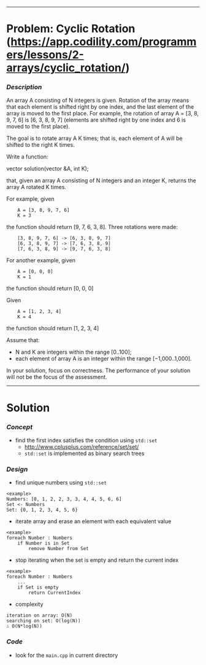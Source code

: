 
---

# Problem: Cyclic Rotation (https://app.codility.com/programmers/lessons/2-arrays/cyclic_rotation/)

### *Description*
An array A consisting of N integers is given. Rotation of the array means that each element is shifted right by one index, and the last element of the array is moved to the first place. For example, the rotation of array A = [3, 8, 9, 7, 6] is [6, 3, 8, 9, 7] (elements are shifted right by one index and 6 is moved to the first place).

The goal is to rotate array A K times; that is, each element of A will be shifted to the right K times.

Write a function:

vector<int> solution(vector<int> &A, int K);

that, given an array A consisting of N integers and an integer K, returns the array A rotated K times.

For example, given

```
    A = [3, 8, 9, 7, 6]
    K = 3
```

the function should return [9, 7, 6, 3, 8]. Three rotations were made:

```
    [3, 8, 9, 7, 6] -> [6, 3, 8, 9, 7]
    [6, 3, 8, 9, 7] -> [7, 6, 3, 8, 9]
    [7, 6, 3, 8, 9] -> [9, 7, 6, 3, 8]
```

For another example, given

```
    A = [0, 0, 0]
    K = 1
```

the function should return [0, 0, 0]

Given

```
    A = [1, 2, 3, 4]
    K = 4
```

the function should return [1, 2, 3, 4]

Assume that:

- N and K are integers within the range [0..100];
- each element of array A is an integer within the range [−1,000..1,000].

In your solution, focus on correctness. The performance of your solution will not be the focus of the assessment.

---

# Solution

### *Concept*
- find the first index satisfies the condition using `std::set`
    - http://www.cplusplus.com/reference/set/set/
    - `std::set` is implemented as binary search trees

### *Design*
- find unique numbers using `std::set`

```
<example>
Numbers: [0, 1, 2, 2, 3, 3, 4, 4, 5, 6, 6]
Set <- Numbers
Set: {0, 1, 2, 3, 4, 5, 6}
```

- iterate array and erase an element with each equivalent value

```
<example>
foreach Number : Numbers
    if Number is in Set
        remove Number from Set
```

- stop iterating when the set is empty and return the current index

```
<example>
foreach Number : Numbers
    ...
    if Set is empty
        return CurrentIndex
```

- complexity

```
iteration on array: O(N)
searching on set: O(log(N))
∴ O(N*log(N))
```

### *Code*
- look for the `main.cpp` in current directory